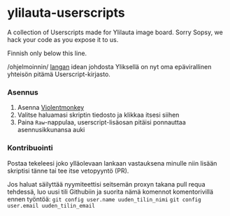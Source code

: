 # ylilauta-userscripts
A collection of Userscripts made for Ylilauta image board. Sorry Sopsy, we hack your code as you expose it to us.

Finnish only below this line.

/ohjelmoinnin/ [langan](https://ylilauta.org/ohjelmointi/80863118) idean johdosta Yliksellä on nyt oma epävirallinen yhteisön pitämä Userscript-kirjasto.

### Asennus

1. Asenna [Violentmonkey](https://github.com/Violentmonkey/Violentmonkey)
2. Valitse haluamasi skriptin tiedosto ja klikkaa itsesi siihen
3. Paina `Raw`-nappulaa, userscript-lisäosan pitäisi ponnauttaa asennusikkunansa auki

### Kontribuointi
Postaa tekeleesi joko ylläolevaan lankaan vastauksena minulle niin lisään skriptisi tänne tai tee itse vetopyyntö (PR).

Jos haluat säilyttää nyymiteettisi seitsemän proxyn takana pull requa tehdessä, luo uusi tili Githubiin ja suorita nämä komennot komentorivillä ennen työntöä:
`git config user.name uuden_tilin_nimi`
`git config user.email uuden_tilin_email`